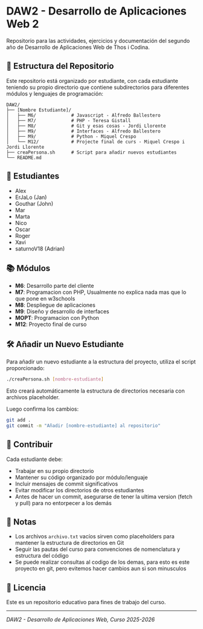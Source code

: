 # DAW2 - Desarrollo de Aplicaciones Web 2

Repositorio para las actividades, ejercicios y documentación del segundo año de Desarrollo de Aplicaciones Web de Thos i Codina.

## 📁 Estructura del Repositorio

Este repositorio está organizado por estudiante, con cada estudiante teniendo su propio directorio que contiene subdirectorios para diferentes módulos y lenguajes de programación:

```
DAW2/
├── [Nombre Estudiante]/
│   ├── M6/             # Javascript - Alfredo Ballestero
│   ├── M7/             # PHP - Teresa Gistall
│   ├── M8/             # Git y esas cosas - Jordi Llorente
│   ├── M9/             # Interfaces - Alfredo Ballestero
│   ├── M9/             # Python - Miquel Crespo
│   └── M12/            # Projecte final de curs - Miquel Crespo i Jordi Llorente
├── creaPersona.sh      # Script para añadir nuevos estudiantes
└── README.md
```

## 👥 Estudiantes

- Alex
- ErJaLo (Jan)
- Gouthar (John)
- Mar
- Marta
- Nico
- Oscar
- Roger
- Xavi
- saturnoV18 (Adrian)

## 📚 Módulos
- **M6**: Desarrollo parte del cliente
- **M7**: Programacion con PHP, Usualmente no explica nada mas que lo que pone en w3schools
- **M8**: Despliegue de aplicaciones
- **M9**: Diseño y desarrollo de interfaces
- **MOPT**: Programacion con Python
- **M12**: Proyecto final de curso

## 🛠️ Añadir un Nuevo Estudiante

Para añadir un nuevo estudiante a la estructura del proyecto, utiliza el script proporcionado:

```bash
./creaPersona.sh [nombre-estudiante]
```

Esto creará automáticamente la estructura de directorios necesaria con archivos placeholder.

Luego confirma los cambios:
```bash
git add .
git commit -m "Añadir [nombre-estudiante] al repositorio"
```

## 🤝 Contribuir

Cada estudiante debe:
- Trabajar en su propio directorio
- Mantener su código organizado por módulo/lenguaje
- Incluir mensajes de commit significativos
- Evitar modificar los directorios de otros estudiantes
- Antes de hacer un commit, asegurarse de tener la ultima version (fetch y pull) para no entorpecer a los demás

## 📝 Notas

- Los archivos `archivo.txt` vacíos sirven como placeholders para mantener la estructura de directorios en Git
- Seguir las pautas del curso para convenciones de nomenclatura y estructura del código
- Se puede realizar consultas al codigo de los demas, para esto es este proyecto en git, pero evitemos hacer cambios aun si son minusculos

## 📄 Licencia

Este es un repositorio educativo para fines de trabajo del curso.

---

*DAW2 - Desarrollo de Aplicaciones Web, Curso 2025-2026*
